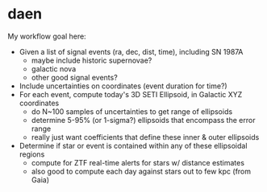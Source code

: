 # daen

My workflow goal here:

- Given a list of signal events (ra, dec, dist, time), including SN 1987A
    - maybe include historic supernovae?
    - galactic nova
    - other good signal events?
- Include uncertainties on coordinates (event duration for time?)
- For each event, compute today's 3D SETI Ellipsoid, in Galactic XYZ coordinates
    - do N~100 samples of uncertainties to get range of ellipsoids
    - determine 5-95% (or 1-sigma?) ellipsoids that encompass the error range
    - really just want coefficients that define these inner & outer ellipsoids
- Determine if star or event is contained within any of these ellipsoidal regions
    - compute for ZTF real-time alerts for stars w/ distance estimates
    - also good to compute each day against stars out to few kpc (from Gaia)
